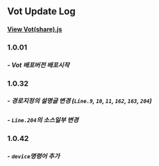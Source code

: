 ## Vot Update Log

#### <a href = "vot(share).js">View Vot(share).js</a>

### 1.0.01

##### - Vot 배포버전 배포시작



### 1.0.32

##### - 경로지정의 설명글 변경 (```Line.9```, ```10```, ```11```, ```162```, ```163```, ```204```)

##### - ```Line.204```의 소스일부 변경



### 1.0.42

##### - ```device```명령어 추가

